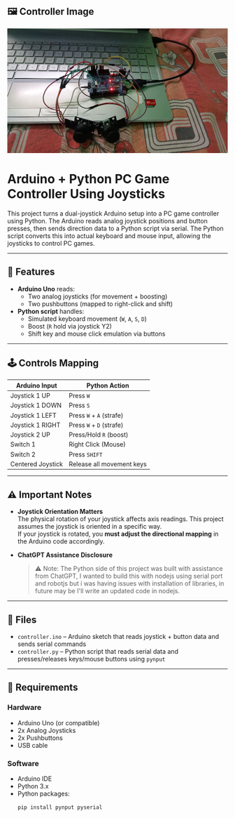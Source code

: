 ## 🖼️ Controller Image

![Controller Setup](https://github.com/PurpleWolfDev/BasicJoystickControl/blob/main/photo_2025-06-29_03-01-40.jpg)


# Arduino + Python PC Game Controller Using Joysticks

This project turns a dual-joystick Arduino setup into a PC game controller using Python. The Arduino reads analog joystick positions and button presses, then sends direction data to a Python script via serial. The Python script converts this into actual keyboard and mouse input, allowing the joysticks to control PC games.

---

## 🧠 Features

- **Arduino Uno** reads:
  - Two analog joysticks (for movement + boosting)
  - Two pushbuttons (mapped to right-click and shift)
- **Python script** handles:
  - Simulated keyboard movement (`W`, `A`, `S`, `D`)
  - Boost (`R` hold via joystick Y2)
  - Shift key and mouse click emulation via buttons

---

## 🕹️ Controls Mapping

| Arduino Input       | Python Action             |
|---------------------|---------------------------|
| Joystick 1 UP       | Press `W`                 |
| Joystick 1 DOWN     | Press `S`                 |
| Joystick 1 LEFT     | Press `W` + `A` (strafe)  |
| Joystick 1 RIGHT    | Press `W` + `D` (strafe)  |
| Joystick 2 UP       | Press/Hold `R` (boost)    |
| Switch 1            | Right Click (Mouse)       |
| Switch 2            | Press `SHIFT`             |
| Centered Joystick   | Release all movement keys |

---

## ⚠️ Important Notes

- **Joystick Orientation Matters**  
  The physical rotation of your joystick affects axis readings. This project assumes the joystick is oriented in a specific way.  
  If your joystick is rotated, you **must adjust the directional mapping** in the Arduino code accordingly.

- **ChatGPT Assistance Disclosure**  
  > ⚠️ Note: The Python side of this project was built with assistance from ChatGPT, I wanted to build this with nodejs using serial port and robotjs but i was having issues with installation of libraries, in future may be I'll write an updated code in nodejs.
---

## 📂 Files

- `controller.ino` – Arduino sketch that reads joystick + button data and sends serial commands
- `controller.py` – Python script that reads serial data and presses/releases keys/mouse buttons using `pynput`

---

## 🔧 Requirements

### Hardware
- Arduino Uno (or compatible)
- 2x Analog Joysticks
- 2x Pushbuttons
- USB cable

### Software
- Arduino IDE
- Python 3.x
- Python packages:
  ```bash
  pip install pynput pyserial
